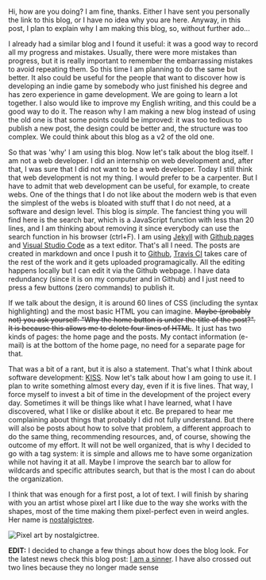 

Hi, how are you doing? I am fine, thanks. Either I have sent you personally the link to this blog, or I have no idea why you are here. Anyway, in this post, I plan to explain why I am making this blog, so, without further ado...

I already had a similar blog and I found it useful: it was a good way to record all my progress and mistakes. Usually, there were more mistakes than progress, but it is really important to remember the embarrassing mistakes to avoid repeating them. So this time I am planning to do the same but better. It also could be useful for the people that want to discover how is developing an indie game by somebody who just finished his degree and has zero experience in game development. We are going to learn a lot together. I also would like to improve my English writing, and this could be a good way to do it. The reason why I am making a new blog instead of using the old one is that some points could be improved: it was too tedious to publish a new post, the design could be better and, the structure was too complex. We could think about this blog as a v2 of the old one.

So that was 'why' I am using this blog. Now let's talk about the blog itself. I am not a web developer. I did an internship on web development and, after that, I was sure that I did not want to be a web developer. Today I still think that web development is not my thing. I would prefer to be a carpenter. But I have to admit that web development can be useful, for example, to create webs. One of the things that I do not like about the modern web is that even the simplest of the webs is bloated with stuff that I do not need, at a software and design level. This blog is *simple*. The fanciest thing you will find here is the search bar, which is a JavaScript function with less than 20 lines, and I am thinking about removing it since everybody can use the search function in his browser (ctrl+F). I am using [Jekyll](https://jekyllrb.com/) with [Github pages](https://pages.github.com/) and [Visual Studio Code](https://code.visualstudio.com/) as a text editor. That's all I need. The posts are created in markdown and once I push it to [Github](https://github.com/), [Travis CI](https://travis-ci.org/) takes care of the rest of the work and it gets uploaded programagically. All the editing happens locally but I can edit it via the Github webpage. I have data redundancy (since it is on my computer and in Github) and I just need to press a few buttons (zero commands) to publish it.

If we talk about the design, it is around 60 lines of CSS (including the syntax highlighting) and the most basic HTML you can imagine. ~~Maybe (probably not) you ask yourself: "Why the home button is under the title of the post?". It is because this allows me to delete four lines of HTML~~. It just has two kinds of pages: the home page and the posts. My contact information (e-mail) is at the bottom of the home page, no need for a separate page for that.

That was a bit of a rant, but it is also a statement. That's what I think about software development: [KISS](https://en.wikipedia.org/wiki/KISS_principle). Now let's talk about how I am going to use it. I plan to write something almost every day, even if it is five lines. That way, I force myself to invest a bit of time in the development of the project every day. Sometimes it will be things like what I have learned, what I have discovered, what I like or dislike about it etc. Be prepared to hear me complaining about things that probably I did not fully understand. But there will also be posts about how to solve that problem, a different approach to do the same thing,  recommending resources, and, of course, showing the outcome of my effort. It will not be well organized, that is why I decided to go with a tag system: it is simple and allows me to have some organization while not having it at all. Maybe I improve the search bar to allow for wildcards and specific attributes search, but that is the most I can do about the organization.

I think that was enough for a first post, a lot of text. I will finish by sharing with you an artist whose pixel art I like due to the way she works with the shapes, most of the time making them pixel-perfect even in weird angles. Her name is [nostalgictree](https://www.instagram.com/nostalgictree/).


![Pixel art by [nostalgictree](https://www.instagram.com/nostalgictree/).](/agdb/assets/media/2021-05-23-Blog-presentation/nostalgictree_art.jpg)

**EDIT:** I decided to change a few things about how does the blog look. For the latest news check this blog post: [I am a sinner](/agdb/2021/05/25/I-am-a-sinner.html). I have also crossed out two lines because they no longer made sense
